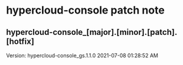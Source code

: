 # hypercloud-console patch note
## hypercloud-console_[major].[minor].[patch].[hotfix]
Version: hypercloud-console_gs.1.1.0
2021-07-08  01:28:52 AM
